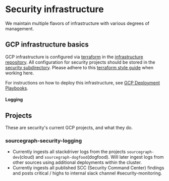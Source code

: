 # Security infrastructure

We maintain multiple flavors of infrastructure with various degrees of management.

## GCP infrastructure basics

GCP infrastructure is configured via [terraform](https://www.terraform.io/) in the [infrastructure repository](https://github.com/sourcegraph/infrastructure/). All configuration for security projects should be stored in the [security subdirectory](https://github.com/sourcegraph/infrastructure/tree/main/security). Please adhere to this [terraform style guide](https://docs.sourcegraph.com/dev/background-information/languages/terraform) when working here.

For instructions on how to deploy this infrastructure, see [GCP Deployment Playbooks](./playbooks.md#gcp-deployment-playbooks).

#### Logging

## Projects

These are security's current GCP projects, and what they do.

### sourcegraph-security-logging

- Currently ingests all stackdriver logs from the projects `sourcegraph-dev`(cloud) and `sourcegraph-dogfood`(dogfood). Will later ingest logs from other sources using additional deployments within the cluster.
- Currently ingests all published SCC (Security Command Center) findings and posts critical / highs to internal slack channel #security-monitoring.

